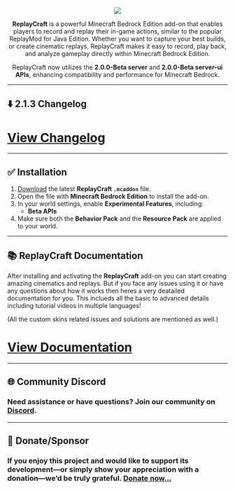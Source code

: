 <p align="center">
  <img src="https://darkblockgaming.github.io/assets/replaycraft/title-logo.webp" />
</p>

<p align="center">
<b>ReplayCraft</b> is a powerful Minecraft Bedrock Edition add-on that enables players to record and replay their in-game actions, similar to the popular ReplayMod for Java Edition. Whether you want to capture your best builds, or create cinematic replays, ReplayCraft makes it easy to record, play back, and analyze gameplay directly within Minecraft Bedrock Edition.
</p>
<p align="center">
ReplayCraft now utilizes the <b>2.0.0-Beta server</b> and <b>2.0.0-Beta server-ui APIs</b>, enhancing compatibility and performance for Minecraft Bedrock.
</p>

---

## ⬇️ 2.1.3 Changelog
# [View Changelog](https://github.com/darkblockgaming/ReplayCraft/releases/tag/v2.1.2)

---

## ✅ Installation

1. [Download](https://darkblockgaming.github.io/addons/replaycraft/) the latest **ReplayCraft `.mcaddon`** file.  
2. Open the file with **Minecraft Bedrock Edition** to install the add-on.  
3. In your world settings, enable **Experimental Features**, including:  
   - **Beta APIs**  
4. Make sure both the **Behavior Pack** and the **Resource Pack** are applied to your world.  

---

## 📚 ReplayCraft Documentation

After installing and activating the **ReplayCraft** add-on you can start creating amazing cinematics and replays. But if you face any issues using it or have any questions about how it works then heres a very deatailed documentation for you. This inclueds all the basic to advanced details including tutorial videos in multiple languages!

(All the custom skins related issues and solutions are mentioned as well.)

# [View Documentation](https://darkblockgaming.github.io/ReplayCraft/#/)

---

## 🌐 Community Discord  
### Need assistance or have questions? Join our community on [Discord](https://discord.gg/zdG9Xwzudt).

---

## 💸 Donate/Sponsor 

### If you enjoy this project and would like to support its development—or simply show your appreciation with a donation—we’d be truly grateful. [Donate now...](https://darkblockgaming.github.io/donate-me/)